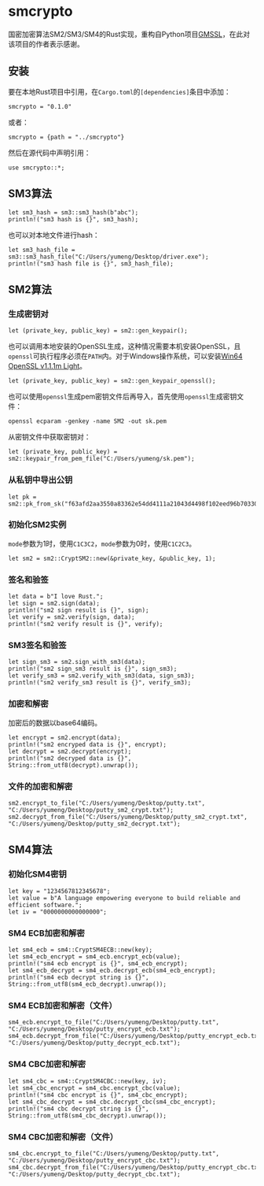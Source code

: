 # smcrypto
国密加密算法SM2/SM3/SM4的Rust实现，重构自Python项目[GMSSL](https://github.com/duanhongyi/gmssl)，在此对该项目的作者表示感谢。

## 安装

要在本地Rust项目中引用，在`Cargo.toml`的`[dependencies]`条目中添加：

```
smcrypto = "0.1.0"
```

或者：

```
smcrypto = {path = "../smcrypto"}
```

然后在源代码中声明引用：

```
use smcrypto::*;
```

## SM3算法

```
let sm3_hash = sm3::sm3_hash(b"abc");
println!("sm3 hash is {}", sm3_hash);
```

也可以对本地文件进行hash：

```
let sm3_hash_file = sm3::sm3_hash_file("C:/Users/yumeng/Desktop/driver.exe");
println!("sm3 hash file is {}", sm3_hash_file);
```

## SM2算法

### 生成密钥对

```
let (private_key, public_key) = sm2::gen_keypair();
```

也可以调用本地安装的OpenSSL生成，这种情况需要本机安装OpenSSL，且`openssl`可执行程序必须在`PATH`内。对于Windows操作系统，可以安装[Win64 OpenSSL v1.1.1m Light](http://slproweb.com/products/Win32OpenSSL.html)。

```
let (private_key, public_key) = sm2::gen_keypair_openssl();
```

也可以使用`openssl`生成pem密钥文件后再导入，首先使用`openssl`生成密钥文件：

```
openssl ecparam -genkey -name SM2 -out sk.pem
```

从密钥文件中获取密钥对：

```
let (private_key, public_key) = sm2::keypair_from_pem_file("C:/Users/yumeng/sk.pem");
```

### 从私钥中导出公钥

```
let pk = sm2::pk_from_sk("f63afd2aa3550a83362e54dd4111a21043d4498f102eed96b70330bd63e6a8e7");
```

### 初始化SM2实例

`mode`参数为1时，使用`C1C3C2`，`mode`参数为0时，使用`C1C2C3`。

```
let sm2 = sm2::CryptSM2::new(&private_key, &public_key, 1);
```

### 签名和验签

```
let data = b"I love Rust.";
let sign = sm2.sign(data);
println!("sm2 sign result is {}", sign);
let verify = sm2.verify(sign, data);
println!("sm2 verify result is {}", verify);
```

### SM3签名和验签

```
let sign_sm3 = sm2.sign_with_sm3(data);
println!("sm2 sign_sm3 result is {}", sign_sm3);
let verify_sm3 = sm2.verify_with_sm3(data, sign_sm3);
println!("sm2 verify_sm3 result is {}", verify_sm3);
```

### 加密和解密

加密后的数据以base64编码。

```
let encrypt = sm2.encrypt(data);
println!("sm2 encryped data is {}", encrypt);
let decrypt = sm2.decrypt(encrypt);
println!("sm2 decryped data is {}", String::from_utf8(decrypt).unwrap());
```

### 文件的加密和解密

```
sm2.encrypt_to_file("C:/Users/yumeng/Desktop/putty.txt", "C:/Users/yumeng/Desktop/putty_sm2_crypt.txt");
sm2.decrypt_from_file("C:/Users/yumeng/Desktop/putty_sm2_crypt.txt", "C:/Users/yumeng/Desktop/putty_sm2_decrypt.txt");
```

## SM4算法

### 初始化SM4密钥

```
let key = "1234567812345678";
let value = b"A language empowering everyone to build reliable and efficient software.";
let iv = "0000000000000000";
```

### SM4 ECB加密和解密

```
let sm4_ecb = sm4::CryptSM4ECB::new(key);
let sm4_ecb_encrypt = sm4_ecb.encrypt_ecb(value);
println!("sm4 ecb encrypt is {}", sm4_ecb_encrypt);
let sm4_ecb_decrypt = sm4_ecb.decrypt_ecb(sm4_ecb_encrypt);
println!("sm4 ecb decrypt string is {}", String::from_utf8(sm4_ecb_decrypt).unwrap());
```

### SM4 ECB加密和解密（文件）

```
sm4_ecb.encrypt_to_file("C:/Users/yumeng/Desktop/putty.txt", "C:/Users/yumeng/Desktop/putty_encrypt_ecb.txt");
sm4_ecb.decrypt_from_file("C:/Users/yumeng/Desktop/putty_encrypt_ecb.txt", "C:/Users/yumeng/Desktop/putty_decrypt_ecb.txt");
```

### SM4 CBC加密和解密

```
let sm4_cbc = sm4::CryptSM4CBC::new(key, iv);
let sm4_cbc_encrypt = sm4_cbc.encrypt_cbc(value);
println!("sm4 cbc encrypt is {}", sm4_cbc_encrypt);
let sm4_cbc_decrypt = sm4_cbc.decrypt_cbc(sm4_cbc_encrypt);
println!("sm4 cbc decrypt string is {}", String::from_utf8(sm4_cbc_decrypt).unwrap());
```

### SM4 CBC加密和解密（文件）

```
sm4_cbc.encrypt_to_file("C:/Users/yumeng/Desktop/putty.txt", "C:/Users/yumeng/Desktop/putty_encrypt_cbc.txt");
sm4_cbc.decrypt_from_file("C:/Users/yumeng/Desktop/putty_encrypt_cbc.txt", "C:/Users/yumeng/Desktop/putty_decrypt_cbc.txt");
```